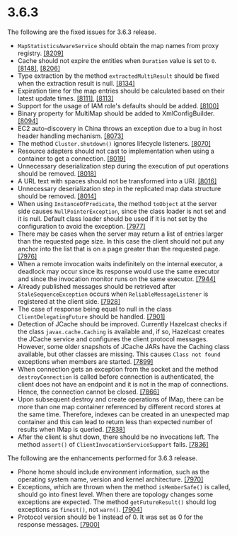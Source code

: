 
# 3.6.3

The following are the fixed issues for 3.6.3 release.


- `MapStatisticsAwareService` should obtain the map names from proxy registry. <a href="https://github.com/hazelcast/hazelcast/pull/8209" target="_blank">[8209]</a>
- Cache should not expire the entities when `Duration` value is set to `0`. <a href="https://github.com/hazelcast/hazelcast/issues/8148" target="_blank">[8148]</a>, <a href="https://github.com/hazelcast/hazelcast/pull/8206/" target="_blank">[8206]</a>
- Type extraction by the method `extractedMultiResult` should be fixed when the extraction result is null. <a href="https://github.com/hazelcast/hazelcast/issues/8134" target="_blank">[8134]</a>
- Expiration time for the map entries should be calculated based on their latest update times. <a href="https://github.com/hazelcast/hazelcast/pull/8111" target="_blank">[8111]</a>, <a href="https://github.com/hazelcast/hazelcast/issues/8113" target="_blank">[8113]</a>
- Support for the usage of IAM role's defaults should be added. <a href="https://github.com/hazelcast/hazelcast/pull/8100" target="_blank">[8100]</a>
- Binary property for MultiMap should be added to XmlConfigBuilder. <a href="https://github.com/hazelcast/hazelcast/pull/8094" target="_blank">[8094]</a>
- EC2 auto-discovery in China throws an exception due to a bug in host header handling mechanism. <a href="https://github.com/hazelcast/hazelcast/issues/8073" target="_blank">[8073]</a>
- The method `Cluster.shutdown()` ignores lifecycle listeners. <a href="https://github.com/hazelcast/hazelcast/issues/8070" target="_blank">[8070]</a>
- Resource adapters should not cast to implementation when using a container to get a connection. <a href="https://github.com/hazelcast/hazelcast/pull/8019" target="_blank">[8019]</a>
- Unnecessary deserialization step during the execution of put operations should be removed. <a href="https://github.com/hazelcast/hazelcast/pull/8018" target="_blank">[8018]</a>
- A URL text with spaces should not be transformed into a URI. <a href="https://github.com/hazelcast/hazelcast/pull/8016" target="_blank">[8016]</a>
- Unnecessary deserialization step in the replicated map data structure should be removed. <a href="https://github.com/hazelcast/hazelcast/issues/8014" target="_blank">[8014]</a>
- When using `InstanceOfPredicate`, the method `toObject` at the server side causes `NullPointerException`, since the class loader is not set and it is null. Default class loader should be used if it is not set by the configuration to avoid the exception. <a href="https://github.com/hazelcast/hazelcast/pull/7977" target="_blank">[7977]</a>
- There may be cases when the server may return a list of entries larger than the requested page size. In this case the client should not put any anchor into the list that is on a page greater than the requested page. <a href="https://github.com/hazelcast/hazelcast/pull/7976" target="_blank">[7976]</a>
- When a remote invocation waits indefinitely on the internal executor, a deadlock may occur since its response would use the same executor and since the invocation monitor runs on the same executor. <a href="https://github.com/hazelcast/hazelcast/pull/7944" target="_blank">[7944]</a>
- Already published messages should be retrieved after `StaleSequenceException` occurs when `ReliableMessageListener` is registered at the client side. <a href="https://github.com/hazelcast/hazelcast/pull/7928" target="_blank">[7928]</a>
- The case of response being equal to null in the class `ClientDelegatingFuture` should be handled. <a href="https://github.com/hazelcast/hazelcast/pull/7901" target="_blank">[7901]</a>
- Detection of JCache should be improved. Currently Hazelcast checks if the class `javax.cache.Caching` is available and, if so, Hazelcast creates the JCache service and configures the client protocol messages. However, some older snapshots of JCache JARs have the Caching class available, but other classes are missing. This causes `Class not found` exceptions when members are started. <a href="https://github.com/hazelcast/hazelcast/pull/7899" target="_blank">[7899]</a>
- When connection gets an exception from the socket and the method `destroyConnection` is called before connection is authenticated, the client does not have an endpoint and it is not in the map of connections. Hence, the connection cannot be closed. <a href="https://github.com/hazelcast/hazelcast/pull/7866" target="_blank">[7866]</a>
- Upon subsequent destroy and create operations of IMap, there can be more than one map container referenced by different record stores at the same time. Therefore, indexes can be created in an unexpected map container and this can lead to return less than expected number of results when IMap is queried. <a href="https://github.com/hazelcast/hazelcast/pull/7838" target="_blank">[7838]</a>
- After the client is shut down, there should be no invocations left. The method `assert()` of `ClientInvocationServiceSupport` fails. <a href="https://github.com/hazelcast/hazelcast/pull/7836" target="_blank">[7836]</a>




The following are the enhancements performed for 3.6.3 release.

- Phone home should include environment information, such as the operating system name, version and kernel architecture. <a href="https://github.com/hazelcast/hazelcast/pull/7970" target="_blank">[7970]</a>
- Exceptions, which are thrown when the method `isMemberSafe()` is called, should go into finest level. When there are topology changes some exceptions are expected. The method `getFutureResult()` should log exceptions as `finest()`, not `warn()`. <a href="https://github.com/hazelcast/hazelcast/pull/7904" target="_blank">[7904]</a>
- Protocol version should be 1 instead of 0. It was set as 0 for the response messages. <a href="https://github.com/hazelcast/hazelcast/pull/7900" target="_blank">[7900]</a>

